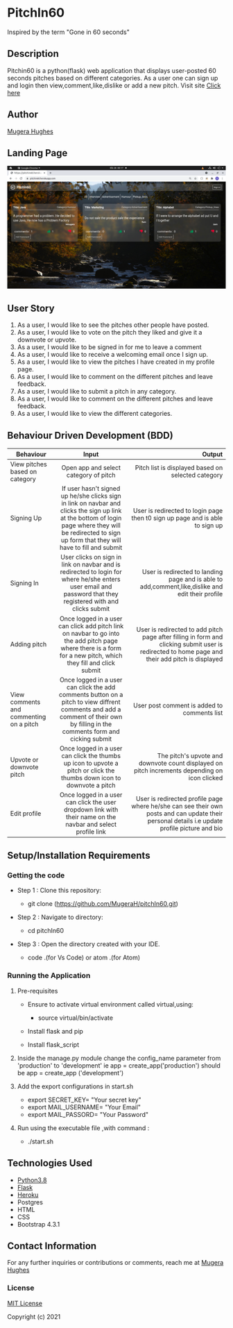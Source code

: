 # PitchIn60


Inspired by the term "Gone in 60 seconds"

## Description

Pitchin60 is a python(flask) web application that displays user-posted 60 seconds pitches based on different categories. As a user one can sign up and login then view,comment,like,dislike or add a new pitch.
Visit site [Click here](https://pitchin60.herokuapp.com/)

## Author

[Mugera Hughes](https://github.com/mugerah/)

## Landing Page 

![image](./app/static/photos/screenshot.png)



## User Story

1. As a user, I would like to see the pitches other people have posted.
2. As a user, I would like to vote on the pitch they liked and give it a downvote or upvote.
3. As a user, I would like to be signed in for me to leave a comment
4. As a user, I would like to receive a welcoming email once I sign up.
5. As a user, I would like to view the pitches I have created in my profile page.
6. As a user, I would like to comment on the different pitches and leave feedback.
7. As a user, I would like to submit a pitch in any category.
8. As a user, I would like to comment on the different pitches and leave feedback.
9. As a user, I would like to view the different categories.

## Behaviour Driven Development (BDD)

|Behaviour 	           |    Input 	                 |       Output          |
|----------------------------------------------|:-----------------------------------:|-----------------------------:|       
|  View pitches based on category|  Open app and select category of pitch  |  Pitch list is displayed based on selected category   |                       |
|Signing Up|If user hasn't signed up he/she clicks sign in link on navbar and clicks the sign up link at the bottom of login page where they will be redirected to sign up form that they will have to fill and submit |User is redirected to login page then t0 sign up page and is able to sign up|    |
Signing In|User clicks on sign in link on navbar and is redirected to login for where he/she enters user email and password that they registered with and clicks submit  |User is redirected to landing page and is able to add,comment,like,dislike and edit their profile |    |
Adding pitch |Once logged in a user can click add pitch link on navbar to go into the add pitch page where there is a form for a new pitch, which they fill and click submit  | User is redirected to add pitch page after filling in form and clicking submit user is redirected to home page and their add pitch is displayed |    
|View comments and commenting on a pitch|Once logged in a user can click the add comments button on a pitch to view diffrent comments and add a comment of their own by filling in the comments form and cicking submit  | User post comment is added to comments list |    |
Upvote or downvote pitch |Once logged in a user can click the thumbs up icon to upvote a pitch or click the thumbs down icon to downvote a pitch  | The pitch's upvote and downvote count displayed on pitch increments depending on icon clicked |    
|Edit profile|Once logged in a user can click the user dropdown link with their name on the navbar and select profile link  | User is redirected profile page where he/she can see their own posts and can update their personal details i.e update profile picture and bio |    












## Setup/Installation Requirements

### Getting the code

- Step 1 : Clone this repository:

  - git clone (https://github.com/MugeraH/pitchIn60.git)

- Step 2 : Navigate to directory:
  - cd pitchIn60
- Step 3 : Open the directory created with your IDE.
  - code .(for Vs Code) or atom .(for Atom)

### Running the Application

1. Pre-requisites

   - Ensure to activate virtual environment called virtual,using:

     - source virtual/bin/activate

   - Install flask and pip
   - Install flask_script
2. Inside the manage.py module change the config_name parameter from 'production' to 'development' ie app = create_app('production') should be app = create_app    ('development')
3. Add the export configurations in start.sh
   - export SECRET_KEY= "Your secret key"
   - export MAIL_USERNAME= "Your Email"
   - export MAIL_PASSORD= "Your Password"
2. Run using the executable file ,with command :
   - ./start.sh


## Technologies Used

- [Python3.8](https://www.python.org/)
- [Flask](http://flask.pocoo.org/)
- [Heroku](https://heroku.com)
- Postgres
- HTML
- CSS
- Bootstrap 4.3.1

## Contact Information

For any further inquiries or contributions or comments, reach me at [Mugera Hughes](https://github.com/MugeraH)

### License

[MIT License](https://github.com/MugeraH/pitchIn60/blob/main/license)

Copyright (c) 2021
